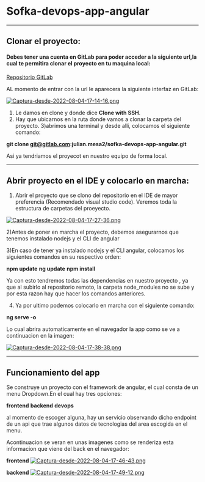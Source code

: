 # Sofka-devops-app-angular
-----------------------------------------------------------------------------------------------------------------------------------
## Clonar el proyecto:

#### Debes tener una cuenta en GitLab para poder acceder a la siguiente url,la cual te permitira clonar el proyecto en tu maquina local:

[Repositorio GitLab](git@gitlab.com:julian.mesa2/sofka-devops-app-angular.git)

AL momento de entrar con la url le aparecera la siguiente interfaz en GitLab:

[![Captura-desde-2022-08-04-17-14-16.png](https://i.postimg.cc/WbS7Xxw3/Captura-desde-2022-08-04-17-14-16.png)](https://postimg.cc/PPpZq3cs)

1) Le damos en clone y donde dice 	**Clone with SSH**.
2) Hay que ubicarnos en la ruta donde vamos a clonar la carpeta del proyecto.
3)abrimos una terminal y desde alli, colocamos el siguiente comando:

 **git clone git@gitlab.com:julian.mesa2/sofka-devops-app-angular.git**

 Asi ya tendriamos el proyecot en nuestro equipo de forma local.

 --------------------------------------------------------------------------------------------------------------------------------------------------------------------------------------------------------------------------------------------------------------------

## Abrir proyecto en el IDE y colocarlo en marcha:

1) Abrir el proyecto que se clono del repositorio  en el IDE de mayor preferencia (Recomendado visual studio code). Veremos toda la estructura de carpetas del proeyecto.

[![Captura-desde-2022-08-04-17-27-36.png](https://i.postimg.cc/Bv2pcbYW/Captura-desde-2022-08-04-17-27-36.png)](https://postimg.cc/R3VwvSxG)

2)Antes de poner en marcha el proyecto, debemos asegurarnos que tenemos instalado nodejs y el CLI de angular

3)En caso de tener ya instalado nodejs y el CLI angular, colocamos los siguientes comandos en su respectivo orden:

 **npm update**
 **ng update**
 **npm install**

 Ya con esto tendremos todas las dependencias en nuestro proyecto , ya que al subirlo al repositorio remoto, la carpeta node_modules no se sube y por esta razon hay que hacer los comandos anteriores.

 4) Ya por ultimo podemos colocarlo en marcha con el siguiente comando:

 **ng serve -o**

 Lo cual abrira automaticamente en el navegador la app como se ve a continuacion en la imagen:

 [![Captura-desde-2022-08-04-17-38-38.png](https://i.postimg.cc/L6XMCFFQ/Captura-desde-2022-08-04-17-38-38.png)](https://postimg.cc/w3SPMPvD)


----------------------------------------------------------------------------------------------------------------------------------------------------------------------------------------------------------------------------------------------------------------------

## Funcionamiento del app

Se construye un proyecto con el framework de angular, el cual consta de un menu Dropdown.En el cual hay tres opciones:

**frontend**
**backend**
**devops**

al momento de escoger alguna, hay un servicio observando dicho endpoint de un api que trae algunos datos de tecnologias del area escogida en el menu.

Acontinuacion se veran en unas imagenes como se renderiza esta informacion que viene del back en el navegador:

**frontend**
[![Captura-desde-2022-08-04-17-46-43.png](https://i.postimg.cc/02pH0tbX/Captura-desde-2022-08-04-17-46-43.png)](https://postimg.cc/9rQpWYPy)

**backend**
[![Captura-desde-2022-08-04-17-49-12.png](https://i.postimg.cc/R08RBfWn/Captura-desde-2022-08-04-17-49-12.png)](https://postimg.cc/7C3715Mx)

